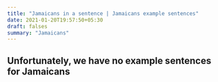 ```yaml
---
title: "Jamaicans in a sentence | Jamaicans example sentences"
date: 2021-01-20T19:57:50+05:30
draft: falses
summary: "Jamaicans"
---
```

## Unfortunately, we have no example sentences for Jamaicans                 
